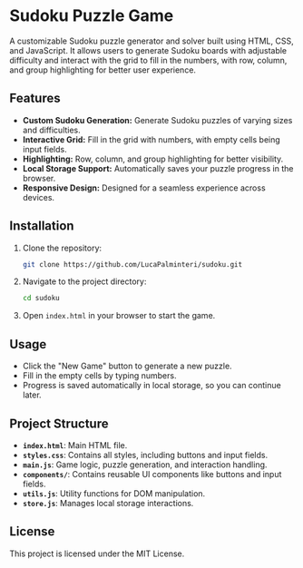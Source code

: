
Sudoku Puzzle Game
==================

A customizable Sudoku puzzle generator and solver built using HTML, CSS, and JavaScript. It allows users to generate Sudoku boards with adjustable difficulty and interact with the grid to fill in the numbers, with row, column, and group highlighting for better user experience.

Features
--------

* **Custom Sudoku Generation:** Generate Sudoku puzzles of varying sizes and difficulties.
* **Interactive Grid:** Fill in the grid with numbers, with empty cells being input fields.
* **Highlighting:** Row, column, and group highlighting for better visibility.
* **Local Storage Support:** Automatically saves your puzzle progress in the browser.
* **Responsive Design:** Designed for a seamless experience across devices.

Installation
------------

1. Clone the repository:

    ```bash
    git clone https://github.com/LucaPalminteri/sudoku.git
    ```

2. Navigate to the project directory:

    ```bash
    cd sudoku
    ```

3. Open `index.html` in your browser to start the game.

Usage
-----

* Click the "New Game" button to generate a new puzzle.
* Fill in the empty cells by typing numbers.
* Progress is saved automatically in local storage, so you can continue later.

Project Structure
-----------------

* **`index.html`**: Main HTML file.
* **`styles.css`**: Contains all styles, including buttons and input fields.
* **`main.js`**: Game logic, puzzle generation, and interaction handling.
* **`components/`**: Contains reusable UI components like buttons and input fields.
* **`utils.js`**: Utility functions for DOM manipulation.
* **`store.js`**: Manages local storage interactions.

License
-------

This project is licensed under the MIT License.
